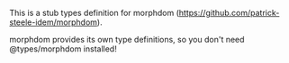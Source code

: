 This is a stub types definition for morphdom (https://github.com/patrick-steele-idem/morphdom).

morphdom provides its own type definitions, so you don't need @types/morphdom installed!